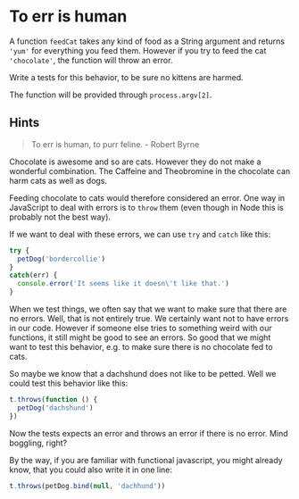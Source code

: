 # To err is human

A function `feedCat` takes any kind of food as a String argument and returns 
`'yum'` for everything you feed them. However if you try to feed the cat 
`'chocolate'`, the function will throw an error.

Write a tests for this behavior, to be sure no kittens are harmed.

The function will be provided through `process.argv[2]`.

## Hints

> To err is human, to purr feline. - Robert Byrne

Chocolate is awesome and so are cats. However they do not make a wonderful 
combination. The Caffeine and Theobromine in the chocolate can harm cats as well
as dogs. 

Feeding chocolate to cats would therefore considered an error. One way in
JavaScript to deal with errors is to `throw` them (even though in Node this is
probably not the best way). 

If we want to deal with these errors, we can use `try` and `catch` like this:

```js
try {
  petDog('bordercollie')
} 
catch(err) {
  console.error('It seems like it doesn\'t like that.')
}
```

When we test things, we often say that we want to make sure that there are no
errors. Well, that is not entirely true. We certainly want not to have errors in
our code. However if someone else tries to something weird with our functions,
it still might be good to see an errors. So good that we might want to test this
behavior, e.g. to make sure there is no chocolate fed to cats.

So maybe we know that a dachshund does not like to be petted. Well we could test 
this behavior like this:

```js
t.throws(function () {
  petDog('dachshund')
})
```

Now the tests expects an error and throws an error if there is no error. Mind
boggling, right?

By the way, if you are familiar with functional javascript, you might already
know, that you could also write it in one line:
```js
t.throws(petDog.bind(null, 'dachhund'))
```
